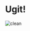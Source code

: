 # Ugit!
![clean](https://user-images.githubusercontent.com/110002867/181170560-3563269c-28d3-46eb-a7de-b081bf3102b6.jpg)

